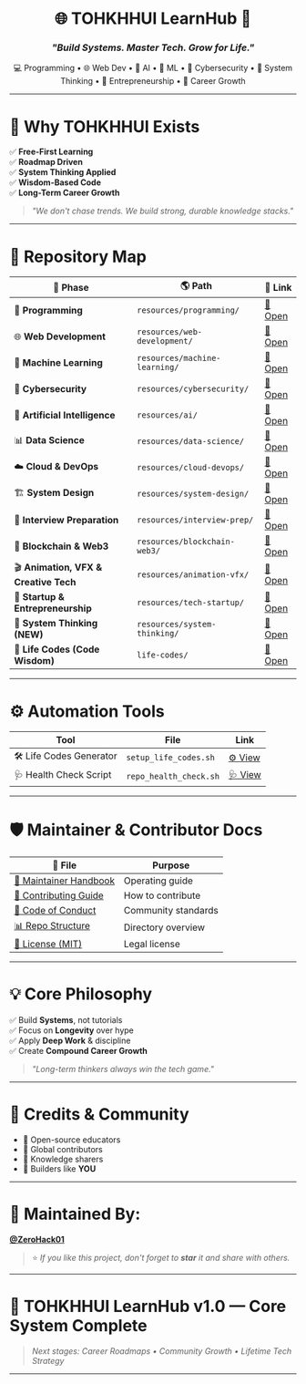 <h1 align="center">🌐 TOHKHHUI LearnHub 🚀</h1>
<h3 align="center"><i>"Build Systems. Master Tech. Grow for Life."</i></h3>

<p align="center">
  💻 Programming • 🌐 Web Dev • 🤖 AI • 🔬 ML • 🔐 Cybersecurity • 🧠 System Thinking • 💼 Entrepreneurship • 🎯 Career Growth
</p>

---

# 📌 Why TOHKHHUI Exists

✅ **Free-First Learning**  
✅ **Roadmap Driven**  
✅ **System Thinking Applied**  
✅ **Wisdom-Based Code**  
✅ **Long-Term Career Growth**

> _"We don't chase trends. We build strong, durable knowledge stacks."_

---

# 📂 Repository Map

| 🚀 Phase | 🌎 Path | 🔗 Link |
| ------- | ------ | ------ |
| 🌱 **Programming** | `resources/programming/` | [📖 Open](resources/programming/README.md) |
| 🌐 **Web Development** | `resources/web-development/` | [📖 Open](resources/web-development/README.md) |
| 🤖 **Machine Learning** | `resources/machine-learning/` | [📖 Open](resources/machine-learning/README.md) |
| 🔐 **Cybersecurity** | `resources/cybersecurity/` | [📖 Open](resources/cybersecurity/README.md) |
| 🧠 **Artificial Intelligence** | `resources/ai/` | [📖 Open](resources/ai/README.md) |
| 📊 **Data Science** | `resources/data-science/` | [📖 Open](resources/data-science/README.md) |
| ☁️ **Cloud & DevOps** | `resources/cloud-devops/` | [📖 Open](resources/cloud-devops/README.md) |
| 🏗 **System Design** | `resources/system-design/` | [📖 Open](resources/system-design/README.md) |
| 🎯 **Interview Preparation** | `resources/interview-prep/` | [📖 Open](resources/interview-prep/README.md) |
| 🔗 **Blockchain & Web3** | `resources/blockchain-web3/` | [📖 Open](resources/blockchain-web3/README.md) |
| 🎬 **Animation, VFX & Creative Tech** | `resources/animation-vfx/` | [📖 Open](resources/animation-vfx/README.md) |
| 🚀 **Startup & Entrepreneurship** | `resources/tech-startup/` | [📖 Open](resources/tech-startup/README.md) |
| 🧠 **System Thinking (NEW)** | `resources/system-thinking/` | [📖 Open](resources/system-thinking/README.md) |
| 🧮 **Life Codes (Code Wisdom)** | `life-codes/` | [📖 Open](life-codes/README.md) |

---

# ⚙️ Automation Tools

| Tool | File | Link |
| ---- | ---- | ---- |
| 🛠 Life Codes Generator | `setup_life_codes.sh` | [⚙ View](setup_life_codes.sh) |
| 🩺 Health Check Script | `repo_health_check.sh` | [🩺 View](repo_health_check.sh) |

---

# 🛡 Maintainer & Contributor Docs

| 📄 File | Purpose |
| ---- | ------- |
| [🧭 Maintainer Handbook](MAINTAINER_HANDBOOK.md) | Operating guide |
| [🤝 Contributing Guide](CONTRIBUTING.md) | How to contribute |
| [🚦 Code of Conduct](CODE_OF_CONDUCT.md) | Community standards |
| [📊 Repo Structure](repo_structure.md) | Directory overview |
| [📝 License (MIT)](LICENSE) | Legal license |

---

# 💡 Core Philosophy

✅ Build **Systems**, not tutorials  
✅ Focus on **Longevity** over hype  
✅ Apply **Deep Work** & discipline  
✅ Create **Compound Career Growth**

> _"Long-term thinkers always win the tech game."_

---

# 🙏 Credits & Community

- 📖 Open-source educators
- 🎯 Global contributors
- 🔬 Knowledge sharers
- 🧱 Builders like **YOU**

---

# 🚀 Maintained By:

**[@ZeroHack01](https://github.com/ZeroHack01)**

> ⭐ _If you like this project, don't forget to **star** it and share with others._

---

# 🏁 TOHKHHUI LearnHub v1.0 — **Core System Complete**

> _Next stages: Career Roadmaps • Community Growth • Lifetime Tech Strategy_

---

